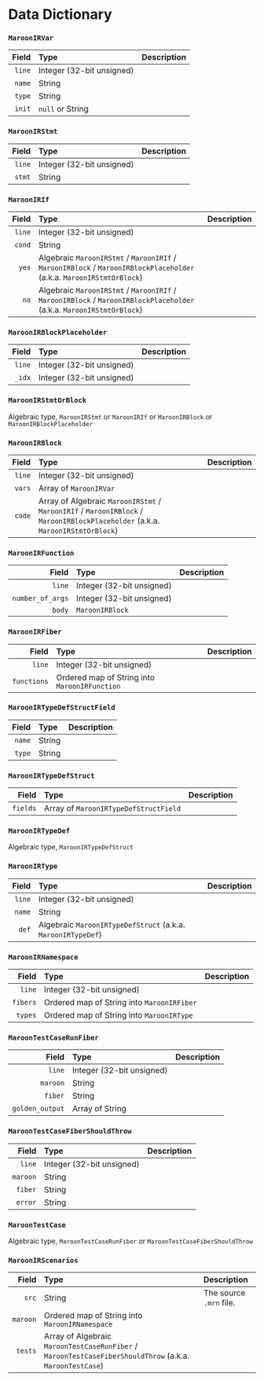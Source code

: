 # Data Dictionary

### `MaroonIRVar`
| **Field** | **Type** | **Description** |
| ---: | :--- | :--- |
| `line` | Integer (32-bit unsigned) |
| `name` | String |
| `type` | String |
| `init` | `null` or String |


### `MaroonIRStmt`
| **Field** | **Type** | **Description** |
| ---: | :--- | :--- |
| `line` | Integer (32-bit unsigned) |
| `stmt` | String |


### `MaroonIRIf`
| **Field** | **Type** | **Description** |
| ---: | :--- | :--- |
| `line` | Integer (32-bit unsigned) |
| `cond` | String |
| `yes` | Algebraic `MaroonIRStmt` / `MaroonIRIf` / `MaroonIRBlock` / `MaroonIRBlockPlaceholder` (a.k.a. `MaroonIRStmtOrBlock`) |
| `no` | Algebraic `MaroonIRStmt` / `MaroonIRIf` / `MaroonIRBlock` / `MaroonIRBlockPlaceholder` (a.k.a. `MaroonIRStmtOrBlock`) |


### `MaroonIRBlockPlaceholder`
| **Field** | **Type** | **Description** |
| ---: | :--- | :--- |
| `line` | Integer (32-bit unsigned) |
| `_idx` | Integer (32-bit unsigned) |


### `MaroonIRStmtOrBlock`
Algebraic type, `MaroonIRStmt` or `MaroonIRIf` or `MaroonIRBlock` or `MaroonIRBlockPlaceholder`


### `MaroonIRBlock`
| **Field** | **Type** | **Description** |
| ---: | :--- | :--- |
| `line` | Integer (32-bit unsigned) |
| `vars` | Array of `MaroonIRVar` |
| `code` | Array of Algebraic `MaroonIRStmt` / `MaroonIRIf` / `MaroonIRBlock` / `MaroonIRBlockPlaceholder` (a.k.a. `MaroonIRStmtOrBlock`) |


### `MaroonIRFunction`
| **Field** | **Type** | **Description** |
| ---: | :--- | :--- |
| `line` | Integer (32-bit unsigned) |
| `number_of_args` | Integer (32-bit unsigned) |
| `body` | `MaroonIRBlock` |


### `MaroonIRFiber`
| **Field** | **Type** | **Description** |
| ---: | :--- | :--- |
| `line` | Integer (32-bit unsigned) |
| `functions` | Ordered map of String into `MaroonIRFunction` |


### `MaroonIRTypeDefStructField`
| **Field** | **Type** | **Description** |
| ---: | :--- | :--- |
| `name` | String |
| `type` | String |


### `MaroonIRTypeDefStruct`
| **Field** | **Type** | **Description** |
| ---: | :--- | :--- |
| `fields` | Array of `MaroonIRTypeDefStructField` |


### `MaroonIRTypeDef`
Algebraic type, `MaroonIRTypeDefStruct`


### `MaroonIRType`
| **Field** | **Type** | **Description** |
| ---: | :--- | :--- |
| `line` | Integer (32-bit unsigned) |
| `name` | String |
| `def` | Algebraic `MaroonIRTypeDefStruct` (a.k.a. `MaroonIRTypeDef`) |


### `MaroonIRNamespace`
| **Field** | **Type** | **Description** |
| ---: | :--- | :--- |
| `line` | Integer (32-bit unsigned) |
| `fibers` | Ordered map of String into `MaroonIRFiber` |
| `types` | Ordered map of String into `MaroonIRType` |


### `MaroonTestCaseRunFiber`
| **Field** | **Type** | **Description** |
| ---: | :--- | :--- |
| `line` | Integer (32-bit unsigned) |
| `maroon` | String |
| `fiber` | String |
| `golden_output` | Array of String |


### `MaroonTestCaseFiberShouldThrow`
| **Field** | **Type** | **Description** |
| ---: | :--- | :--- |
| `line` | Integer (32-bit unsigned) |
| `maroon` | String |
| `fiber` | String |
| `error` | String |


### `MaroonTestCase`
Algebraic type, `MaroonTestCaseRunFiber` or `MaroonTestCaseFiberShouldThrow`


### `MaroonIRScenarios`
| **Field** | **Type** | **Description** |
| ---: | :--- | :--- |
| `src` | String | The source `.mrn` file. |
| `maroon` | Ordered map of String into `MaroonIRNamespace` |
| `tests` | Array of Algebraic `MaroonTestCaseRunFiber` / `MaroonTestCaseFiberShouldThrow` (a.k.a. `MaroonTestCase`) |

